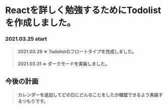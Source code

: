 # Reactを詳しく勉強するためにTodolistを作成しました。
### 2021.03.25 start
> #### 2021.03.29 => Todolistのフロートタイプを完成しました。
> #### 2021.03.31 => ダークモードを実装しました。

## 今後の計画
> #### カレンダーを追加してどの日にどんなことをしたか確認できるよう実装するつもりです。
